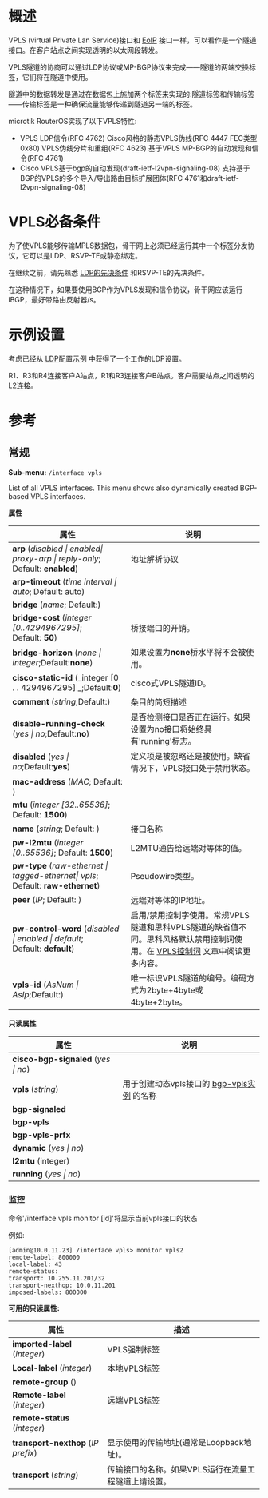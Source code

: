 # 概述

VPLS (virtual Private Lan Service)接口和 [EoIP](https://help.mikrotik.com/docs/display/ROS/EoIP) 接口一样，可以看作是一个隧道接口。在客户站点之间实现透明的以太网段转发。

VPLS隧道的协商可以通过LDP协议或MP-BGP协议来完成——隧道的两端交换标签，它们将在隧道中使用。

隧道中的数据转发是通过在数据包上施加两个标签来实现的:隧道标签和传输标签——传输标签是一种确保流量能够传递到隧道另一端的标签。


microtik RouterOS实现了以下VPLS特性:

- VPLS LDP信令(RFC 4762)
Cisco风格的静态VPLS伪线(RFC 4447 FEC类型0x80)
VPLS伪线分片和重组(RFC 4623)
基于VPLS MP-BGP的自动发现和信令(RFC 4761)
- Cisco VPLS基于bgp的自动发现(draft-ietf-l2vpn-signaling-08)
支持基于BGP的VPLS的多个导入/导出路由目标扩展团体(RFC 4761和draft-ietf-l2vpn-signaling-08)
  

# VPLS必备条件

为了使VPLS能够传输MPLS数据包，骨干网上必须已经运行其中一个标签分发协议，它可以是LDP、RSVP-TE或静态绑定。

在继续之前，请先熟悉 [LDP的先决条件](https://help.mikrotik.com/docs/display/ROS/LDP#LDP-PrerequisitesforMPLS) 和RSVP-TE的先决条件。

在这种情况下，如果要使用BGP作为VPLS发现和信令协议，骨干网应该运行iBGP，最好带路由反射器/s。



# 示例设置

考虑已经从 [LDP配置示例](https://help.mikrotik.com/docs/display/ROS/LDP#LDP-ExampleSetup) 中获得了一个工作的LDP设置。

R1、R3和R4连接客户A站点，R1和R3连接客户B站点。客户需要站点之间透明的L2连接。


# 参考

## 常规

**Sub-menu:** `/interface vpls`

  
List of all VPLS interfaces. This menu shows also dynamically created BGP-based VPLS interfaces.

**属性**

| 属性                                                                              | 说明                                                                                                                                                                                        |
| --------------------------------------------------------------------------------- | ------------------------------------------------------------------------------------------------------------------------------------------------------------------------------------------- |
| **arp** (_disabled \| enabled\| proxy-arp \| reply-only_; Default: **enabled**)   | 地址解析协议                                                                                                                                                                                |
| **arp-timeout** (_time interval \| auto_; Default: auto)                          |                                                                                                                                                                                             |
| **bridge** (_name_; Default:)                                                     |                                                                                                                                                                                             |
| **bridge-cost** (_integer [0..4294967295]_; Default: **50**)                      | 桥接端口的开销。                                                                                                                                                                            |
| **bridge-horizon** (_none \| integer_;Default:**none**)                           | 如果设置为**none**桥水平将不会被使用。                                                                                                                                                      |
| **cisco-static-id** (_integer [0 . . 4294967295] _;Default:**0**)                 | cisco式VPLS隧道ID。                                                                                                                                                                         |
| **comment** (_string_;Default:)                                                   | 条目的简短描述                                                                                                                                                                              |
| **disable-running-check** (_yes \| no_;Default:**no**)                            | 是否检测接口是否正在运行。如果设置为no接口将始终具有'running'标志。                                                                                                                         |
| **disabled** (_yes \| no_;Default:**yes**)                                        | 定义项是被忽略还是被使用。缺省情况下，VPLS接口处于禁用状态。                                                                                                                                |
| **mac-address** (_MAC_; Default: )                                                |                                                                                                                                                                                             |
| **mtu** (_integer [32..65536]_; Default: **1500**)                                |                                                                                                                                                                                             |
| **name** (_string_; Default: )                                                    | 接口名称                                                                                                                                                                                    |
| **pw-l2mtu** (_integer [0..65536]_; Default: **1500**)                            | L2MTU通告给远端对等体的值。                                                                                                                                                                 |
| **pw-type** (_raw-ethernet \| tagged-ethernet\| vpls_; Default: **raw-ethernet**) | Pseudowire类型。                                                                                                                                                                            |
| **peer** (_IP_; Default: )                                                        | 远端对等体的IP地址。                                                                                                                                                                        |
| **pw-control-word** (_disabled \| enabled \| default_; Default: **default**)      | 启用/禁用控制字使用。常规VPLS隧道和思科VPLS隧道的缺省值不同。思科风格默认禁用控制词使用。在 [VPLS控制词](https://help.mikrotik.com/docs/display/ROS/VPLS+Control+Word) 文章中阅读更多内容。 |
| **vpls-id** (_AsNum \| AsIp_;Default:)                                            | 唯一标识VPLS隧道的编号。编码方式为2byte+4byte或4byte+2byte。                                                                                                                                |

  
**只读属性**

| 属性                                 | 说明                                                                                                        |
| ------------------------------------ | ----------------------------------------------------------------------------------------------------------- |
| **cisco-bgp-signaled** (_yes \| no_) |                                                                                                             |
| **vpls** (_string_)                  | 用于创建动态vpls接口的 [bgp-vpls实例](https://wiki.mikrotik.com/wiki/Manual:Interface/VPLS#BGP_VPLS) 的名称 |
| **bgp-signaled**                     |                                                                                                             |
| **bgp-vpls**                         |                                                                                                             |
| **bgp-vpls-prfx**                    |                                                                                                             |
| **dynamic** (_yes \| no_)            |                                                                                                             |
| **l2mtu** (integer)                  |                                                                                                             |
| **running** (_yes \| no_)            |                                                                                                             |

### 监控

命令'/interface vpls monitor [id]'将显示当前vpls接口的状态

例如:

```shell
[admin@10.0.11.23] /interface vpls> monitor vpls2
remote-label: 800000
local-label: 43
remote-status:
transport: 10.255.11.201/32
transport-nexthop: 10.0.11.201
imposed-labels: 800000
```

**可用的只读属性:**

| 属性                                | 描述                                                 |
| ----------------------------------- | ---------------------------------------------------- |
| **imported-label** (_integer_)      | VPLS强制标签                                         |
| **Local-label** (_integer_)         | 本地VPLS标签                                         |
| **remote-group** ()                 |                                                      |
| **Remote-label** (_integer_)        | 远端VPLS标签                                         |
| **remote-status** (_integer_)       |                                                      |
| **transport-nexthop** (_IP prefix_) | 显示使用的传输地址(通常是Loopback地址)。             |
| **transport** (_string_)            | 传输接口的名称。如果VPLS运行在流量工程隧道上请设置。 |